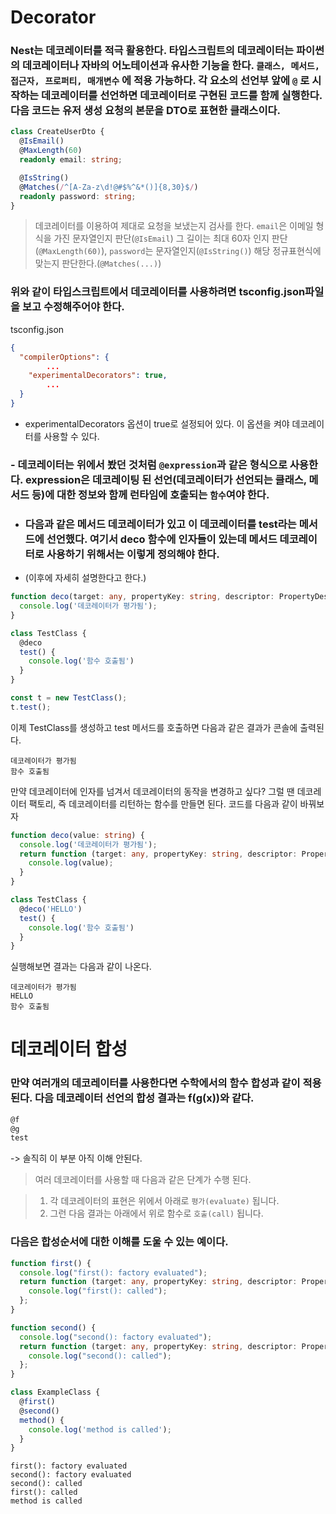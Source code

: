 # Decorator

### Nest는 데코레이터를 적극 활용한다. 타입스크립트의 데코레이터는 파이썬의 데코레이터나 자바의 어노테이션과 유사한 기능을 한다. `클래스, 메서드, 접근자, 프로퍼티, 매개변수` 에 적용 가능하다. 각 요소의 선언부 앞에 `@` 로 시작하는 데코레이터를 선언하면 데코레이터로 구현된 코드를 함께 실행한다. 다음 코드는 유저 생성 요청의 본문을 DTO로 표현한 클래스이다.

```typescript
class CreateUserDto {
  @IsEmail()
  @MaxLength(60)
  readonly email: string;

  @IsString()
  @Matches(/^[A-Za-z\d!@#$%^&*()]{8,30}$/)
  readonly password: string;
}
```

> 데코레이터를 이용하여 제대로 요청을 보냈는지 검사를 한다. `email`은 이메일 형식을 가진 문자열인지 판단(`@IsEmail`) 그 길이는 최대 60자 인지 판단(`@MaxLength(60)`), `password`는 문자열인지(`@IsString()`) 해당 정규표현식에 맞는지 판단한다.(`@Matches(...)`)

### 위와 같이 타입스크립트에서 데코레이터를 사용하려면 tsconfig.json파일을 보고 수정해주어야 한다.

tsconfig.json
```json
{
  "compilerOptions": {
        ...
    "experimentalDecorators": true,
        ...
  }
}
```

- experimentalDecorators 옵션이 true로 설정되어 있다. 이 옵션을 켜야 데코레이터를 사용할 수 있다.

### - 데코레이터는 위에서 봤던 것처럼 `@expression`과 같은 형식으로 사용한다. expression은 데코레이팅 된 선언(데코레이터가 선언되는 클래스, 메서드 등)에 대한 정보와 함께 런타임에 호출되는 `함수`여야 한다.

- ### 다음과 같은 메서드 데코레이터가 있고 이 데코레이터를 test라는 메서드에 선언했다. 여기서 deco 함수에 인자들이 있는데 메서드 데코레이터로 사용하기 위해서는 이렇게 정의해야 한다. 
- (이후에 자세히 설명한다고 한다.)

```typescript
function deco(target: any, propertyKey: string, descriptor: PropertyDescriptor) {
  console.log('데코레이터가 평가됨');
}

class TestClass {
  @deco
  test() {
    console.log('함수 호출됨')
  }
}

const t = new TestClass();
t.test();
```

이제 TestClass를 생성하고 test 메서드를 호출하면 다음과 같은 결과가 콘솔에 출력된다.

```console
데코레이터가 평가됨
함수 호출됨
```

만약 데코레이터에 인자를 넘겨서 데코레이터의 동작을 변경하고 싶다? 그럴 땐 데코레이터 팩토리, 즉 데코레이터를 리턴하는 함수를 만들면 된다. 코드를 다음과 같이 바꿔보자

```typescript
function deco(value: string) {
  console.log('데코레이터가 평가됨');
  return function (target: any, propertyKey: string, descriptor: PropertyDescriptor) {
    console.log(value);
  }
}

class TestClass {
  @deco('HELLO')
  test() {
    console.log('함수 호출됨')
  }
}
```

실행해보면 결과는 다음과 같이 나온다.

```console
데코레이터가 평가됨
HELLO
함수 호출됨
````



# 데코레이터 합성

### 만약 여러개의 데코레이터를 사용한다면 수학에서의 함수 합성과 같이 적용 된다. 다음 데코레이터 선언의 합성 결과는 f(g(x))와 같다.

```typescript
@f
@g
test
```
-> 솔직히 이 부분 아직 이해 안된다.

> 여러 데코레이터를 사용할 때 다음과 같은 단계가 수행 된다.

> 1. 각 데코레이터의 표현은 위에서 아래로 `평가(evaluate)` 됩니다.
> 2. 그런 다음 결과는 아래에서 위로 함수로 `호출(call)` 됩니다.

### 다음은 합성순서에 대한 이해를 도울 수 있는 예이다.

```typescript
function first() {
  console.log("first(): factory evaluated");
  return function (target: any, propertyKey: string, descriptor: PropertyDescriptor) {
    console.log("first(): called");
  };
}

function second() {
  console.log("second(): factory evaluated");
  return function (target: any, propertyKey: string, descriptor: PropertyDescriptor) {
    console.log("second(): called");
  };
}

class ExampleClass {
  @first()
  @second()
  method() {
    console.log('method is called');
  }
}
```

```console
first(): factory evaluated
second(): factory evaluated
second(): called
first(): called
method is called
```